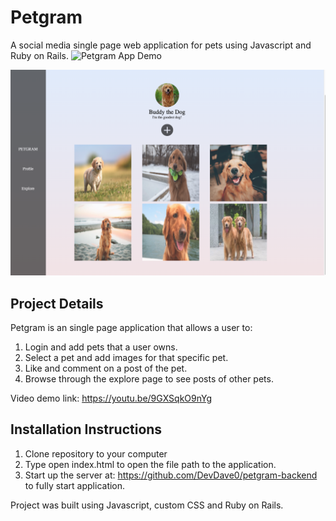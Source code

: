 # Petgram
A social media single page web application for pets using Javascript and Ruby on Rails. 
![Petgram App Demo](Petgram.gif)

![Petgram](https://github.com/DevDave0/petgram-frontend/blob/master/Screen%20Shot%202020-08-29%20at%208.10.12%20PM.png)

## Project Details 

Petgram is an single page application that allows a user to:
1. Login and add pets that a user owns.
2. Select a pet and add images for that specific pet. 
3. Like and comment on a post of the pet. 
4. Browse through the explore page to see posts of other pets.

Video demo link: https://youtu.be/9GXSqkO9nYg


## Installation Instructions 

1. Clone repository to your computer 
2. Type open index.html to open the file path to the application. 
3. Start up the server at: https://github.com/DevDave0/petgram-backend to fully start application. 


Project was built using Javascript, custom CSS and Ruby on Rails. 
